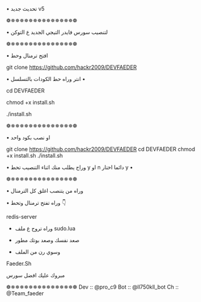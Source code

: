 • تحديث جديد v5 

❁✵✵✵✵✵✵✵✵✵✵✵✵✵✵❁

• لتنصيب سورس فايدر التيجي الجديد ع التوكن

❁✵✵✵✵✵✵✵✵✵✵✵✵✵✵❁

• افتح ترمنال وحط

git clone https://github.com/hackr2009/DEVFAEDER 

• انتر وراه حط الكودات بالتسلسل •

 cd DEVFAEDER 

 chmod +x install.sh 


 ./install.sh

❁✵✵✵✵✵✵✵✵✵✵✵✵✵✵❁


• او نصب بكود واحد

git clone https://github.com/hackr2009/DEVFAEDER                                                                                                                                                                cd DEVFAEDER                                                                                                                                                                                                                                         chmod +x install.sh                                                                                                                                                                                                                                   ./install.sh

• وراح يطلب منك اثناء التنصيب تحط y او n دائما اختار y •

❁✵✵✵✵✵✵✵✵✵✵✵✵✵✵❁

• وراه من يتنصب اغلق كل الترمنال

• وراه تفتح ترمنال وتحط 👇

redis-server

- وراه تروح ع ملف sudo.lua

- صعد نفسك وصعد بوتك مطور

-  وسوي رن من الملف

Faeder.Sh

مبروك عليك افضل سورس

❁✵✵✵✵✵✵✵✵✵✵✵✵✵✵❁
Dev :: @pro_c9
Bot :: @ll750kll_bot
Ch :: @Team_faeder
